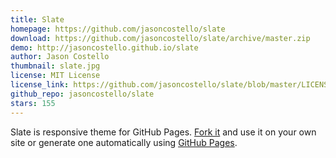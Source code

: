 ```yaml
---
title: Slate
homepage: https://github.com/jasoncostello/slate
download: https://github.com/jasoncostello/slate/archive/master.zip
demo: http://jasoncostello.github.io/slate
author: Jason Costello
thumbnail: slate.jpg
license: MIT License
license_link: https://github.com/jasoncostello/slate/blob/master/LICENSE
github_repo: jasoncostello/slate
stars: 155
---
```


Slate is responsive theme for GitHub Pages. [Fork
it](https://github.com/jsncostello/slate/fork) and use it on your own
site or generate one automatically using [GitHub
Pages](http://pages.github.com).
